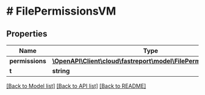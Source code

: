 # # FilePermissionsVM

## Properties

Name | Type | Description | Notes
------------ | ------------- | ------------- | -------------
**permissions** | [**\OpenAPI\Client\cloud\fastreport\model\FilePermissionsCRUDVM**](FilePermissionsCRUDVM.md) |  | [optional]
**t** | **string** |  |

[[Back to Model list]](../../README.md#models) [[Back to API list]](../../README.md#endpoints) [[Back to README]](../../README.md)
